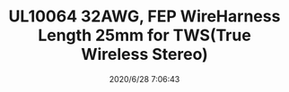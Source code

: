 ﻿---
layout: post 
title: UL10064 32AWG, FEP WireHarness Length 25mm for TWS(True Wireless Stereo)
tags: FX10
categories: wire-harness
overview: UL10064 32AWG, FEP WireHarness Length 25mm for TWS(True Wireless Stereo)
series: 
part_number: 7-223-25-000
thumb_img: static/202006/366-thumb-20200628150834.jpg
image: static/202006/366-20200628150834.jpg
date: 2020/6/28 7:06:43
---



